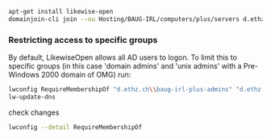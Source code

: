 

```bash
apt-get install likewise-open
domainjoin-cli join --ou Hosting/BAUG-IRL/computers/plus/servers d.ethz.ch ottmi
```



### Restricting access to specific groups

By default, LikewiseOpen allows all AD users to logon. To limit this to specific groups (in this case 'domain admins' and 'unix admins' with a Pre-Windows 2000 domain of OMG) run:

```bash
lwconfig RequireMembershipOf "d.ethz.ch\\baug-irl-plus-admins" "d.ethz.ch\\baug-irl-plus-employees"
lw-update-dns
```

check changes
```bash
lwconfig --detail RequireMembershipOf
```



